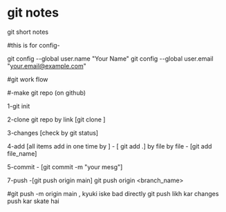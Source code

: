 # git notes 

git short notes

#this is for config- 

git config --global user.name "Your Name"
git config --global user.email "your.email@example.com"





#git work flow

#-make git repo (on github)

1-git init  

2-clone git repo by link  [git clone <repo-link>]

3-changes [check by git status]

4-add  [all items add in one time by ] - [ git add .]
       by file by file - [git add file_name]

5-commit - [git commit -m "your mesg"]

7-push -[git push origin main] git push origin <branch_name>

  #git push -m origin main , kyuki iske bad directly git push likh kar changes push kar skate hai
